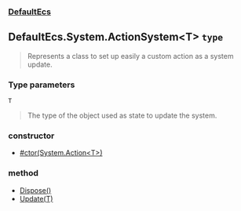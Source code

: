 ### [DefaultEcs](./DefaultEcs.md 'DefaultEcs')
## DefaultEcs.System.ActionSystem&lt;T&gt; `type`
>Represents a class to set up easily a custom action as a system update.
### Type parameters

<a name='DefaultEcs-System-ActionSystem-T--T'></a>
`T`
>The type of the object used as state to update the system.
### constructor
- [#ctor(System.Action&lt;T&gt;)](./DefaultEcs-System-ActionSystem-T---ctor(System-Action-T-).md 'DefaultEcs.System.ActionSystem&lt;T&gt;.#ctor(System.Action&lt;T&gt;)')
### method
- [Dispose()](./DefaultEcs-System-ActionSystem-T--Dispose().md 'DefaultEcs.System.ActionSystem&lt;T&gt;.Dispose()')
- [Update(T)](./DefaultEcs-System-ActionSystem-T--Update(T).md 'DefaultEcs.System.ActionSystem&lt;T&gt;.Update(T)')
